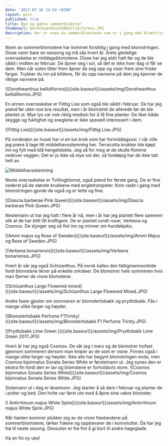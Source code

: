 ```yaml
---
date: '2017-07-16 14:59 +0200'
layout: post
published: true
title: Nye og gamle sommerblomster
thumbnail: Dorotheanthus%20bellidiformis.JPG
description: Her er noen av sommerblomstene som er i gang med blomstringen.
---
```


Noen av sommerblomstene har kommet forsiktig i gang med blomstringen. Disse varer bare en sessong og må sås hvert år. Årets gledelige overraskelse er middagsblomstene. Disse har jeg aldri hatt før og de ble sådd i midten av februar. De åpner seg i sol, så det er ikke hver dag vi får se dem.  Men når solen titter frem åpner de seg opp og viser frem sine friske farger. Trykker du inn på bildene, får du opp navnene på dem jeg kjenner de riktige navnene på.

![Dorotheanthus bellidiformis]({{site.baseurl}}/assets/img/Dorotheanthus bellidiformis.JPG)

En annen overraskelse er Flittig Lise som også ble sådd i februar. De har jeg prøvd før uten noe bra resultat, men i år blomstret de allerede før de ble plantet ut. Mye lys var nok riktig medisin for å få fine planter. De liker både skygge og fuktighet og sneglene er ikke spesielt interessert i dem. 

![Flittig Lise]({{site.baseurl}}/assets/img/Flittig Lise.JPG)

<!--more-->

På nordsiden av huset har vi en lun krok som har formiddagssol. I vår ville jeg prøve å lage litt middelhavsstemning her. Terracotta krukker ble kjøpt inn og fylt med blå hengelobelia. Jeg så for meg at de skulle flomme nedover veggen. Det er jo ikke så mye sol der, så foreløpig har de ikke tatt helt av. 

![Middelhavsstemning]({{site.baseurl}}/assets/img/Middelhavsstemning.JPG)

Neste overraskelse er Tvillingblomst, også prøvd for første gang. De er fine nederst på de største krukkene med engletrompeter. Kom raskt i gang med blomstringen gjorde de også og er tette og fine.

![Diascia barberae Pink Queen]({{site.baseurl}}/assets/img/Diascia barberae Pink Queen.JPG)

Nestemann ut har jeg hatt i flere år nå, men i år har jeg plantet flere sammen slik at de har blitt litt kraftigere. De er plantet rundt roser, Verbena og Cosmos. De slynger seg så fint inn og minner om hundekjeks. 

![Ammi majus og Rose of Sweden]({{site.baseurl}}/assets/img/Ammi Majus  og Rose of Sweden.JPG)

![Verbena bonariensis]({{site.baseurl}}/assets/img/Verbena bonariensis.JPG)

Hvert år sår jeg også Schizanthus. På norsk kalles den fattigmannsorkide fordi blomstene likner på enkelte orkideer. De blomstrer hele sommeren hvis man fjerner de visne blomstene.  

![Schizanthus Large Flowered mixed]({{site.baseurl}}/assets/img/Schizanthus Large Flowered Mixed.JPG)

Andre faste gjester om sommeren er blomstertobakk og prydtobakk. Fås i mange ulike farger og høyder.

![Blomstertobakk Perfume F1Trinity]({{site.baseurl}}/assets/img/Blomstertobakk F1 Perfume Trinity.JPG)

![Prydtobakk Lime Green ]({{site.baseurl}}/assets/img/Prydtobakk Lime Green 2017.JPG)

Hvert år har jeg også Cosmos. De sår jeg i mars og de blomstrer trofast gjennom sommeren dersom man kniper av de som er visne. Finnes også i mange ulike farger og høyder. Ikke alle har begynt blomstringen enda, men Cosmos bipinnatus Sonata Series White er førstemann ut. Jeg synes den er ekstra fin fordi den er lav og blomstene er forholdsvis store.
![Cosmos bipinnatus Sonata Series White]({{site.baseurl}}/assets/img/Cosmos bipinnatus Sonata Series White.JPG)

Sistemann ut i dag er løvemunn. Jeg starter å så dem i februar og planter de i potter og bed. Den hvite var først ute med å åpne sine vakre blomster.

![ Antirrhinum majus White Spire]({{site.baseurl}}/assets/img/Antirrhinum majus White Spire.JPG)

Når høsten kommer plukker jeg av de visne frøstandene på sommerblomstene, tørker frøene og oppbevarer de i konvolutter. Da har jeg frø til neste sesong. Dessuten er frø fint å gi bort til andre hageglade. 

Ha en fin ny uke!
